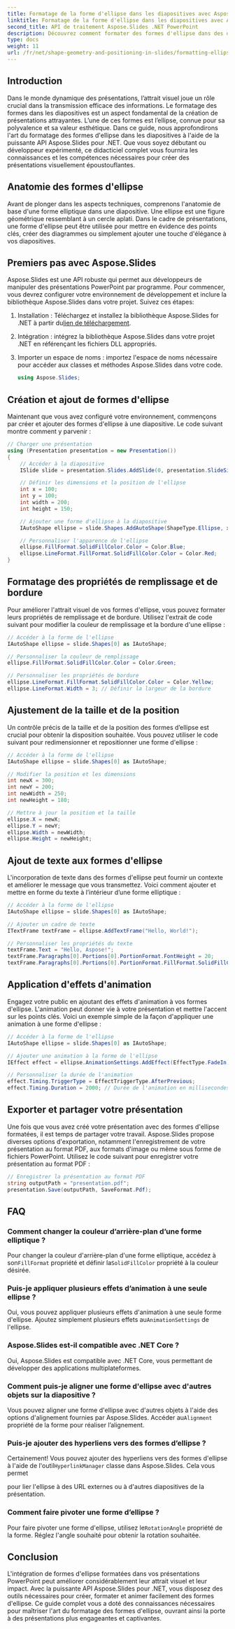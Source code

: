 ```yaml
---
title: Formatage de la forme d'ellipse dans les diapositives avec Aspose.Slides
linktitle: Formatage de la forme d'ellipse dans les diapositives avec Aspose.Slides
second_title: API de traitement Aspose.Slides .NET PowerPoint
description: Découvrez comment formater des formes d'ellipse dans des diapositives à l'aide d'Aspose.Slides pour .NET. Ce guide étape par étape fournit des exemples de code et répond aux FAQ.
type: docs
weight: 11
url: /fr/net/shape-geometry-and-positioning-in-slides/formatting-ellipse-shape/
---
```


## Introduction

Dans le monde dynamique des présentations, l’attrait visuel joue un rôle crucial dans la transmission efficace des informations. Le formatage des formes dans les diapositives est un aspect fondamental de la création de présentations attrayantes. L’une de ces formes est l’ellipse, connue pour sa polyvalence et sa valeur esthétique. Dans ce guide, nous approfondirons l'art du formatage des formes d'ellipse dans les diapositives à l'aide de la puissante API Aspose.Slides pour .NET. Que vous soyez débutant ou développeur expérimenté, ce didacticiel complet vous fournira les connaissances et les compétences nécessaires pour créer des présentations visuellement époustouflantes.

## Anatomie des formes d'ellipse

Avant de plonger dans les aspects techniques, comprenons l'anatomie de base d'une forme elliptique dans une diapositive. Une ellipse est une figure géométrique ressemblant à un cercle aplati. Dans le cadre de présentations, une forme d'ellipse peut être utilisée pour mettre en évidence des points clés, créer des diagrammes ou simplement ajouter une touche d'élégance à vos diapositives.

## Premiers pas avec Aspose.Slides

Aspose.Slides est une API robuste qui permet aux développeurs de manipuler des présentations PowerPoint par programme. Pour commencer, vous devrez configurer votre environnement de développement et inclure la bibliothèque Aspose.Slides dans votre projet. Suivez ces étapes:

1.  Installation : Téléchargez et installez la bibliothèque Aspose.Slides for .NET à partir du[lien de téléchargement](https://releases.aspose.com/slides/net/).

2. Intégration : intégrez la bibliothèque Aspose.Slides dans votre projet .NET en référençant les fichiers DLL appropriés.

3. Importer un espace de noms : importez l'espace de noms nécessaire pour accéder aux classes et méthodes Aspose.Slides dans votre code.
   
   ```csharp
   using Aspose.Slides;
   ```

## Création et ajout de formes d'ellipse

Maintenant que vous avez configuré votre environnement, commençons par créer et ajouter des formes d'ellipse à une diapositive. Le code suivant montre comment y parvenir :

```csharp
// Charger une présentation
using (Presentation presentation = new Presentation())
{
    // Accéder à la diapositive
    ISlide slide = presentation.Slides.AddSlide(0, presentation.SlideSize);

    // Définir les dimensions et la position de l'ellipse
    int x = 100;
    int y = 100;
    int width = 200;
    int height = 150;

    // Ajouter une forme d'ellipse à la diapositive
    IAutoShape ellipse = slide.Shapes.AddAutoShape(ShapeType.Ellipse, x, y, width, height);

    // Personnaliser l'apparence de l'ellipse
    ellipse.FillFormat.SolidFillColor.Color = Color.Blue;
    ellipse.LineFormat.FillFormat.SolidFillColor.Color = Color.Red;
}
```

## Formatage des propriétés de remplissage et de bordure

Pour améliorer l'attrait visuel de vos formes d'ellipse, vous pouvez formater leurs propriétés de remplissage et de bordure. Utilisez l'extrait de code suivant pour modifier la couleur de remplissage et la bordure d'une ellipse :

```csharp
// Accéder à la forme de l'ellipse
IAutoShape ellipse = slide.Shapes[0] as IAutoShape;

// Personnaliser la couleur de remplissage
ellipse.FillFormat.SolidFillColor.Color = Color.Green;

// Personnaliser les propriétés de bordure
ellipse.LineFormat.FillFormat.SolidFillColor.Color = Color.Yellow;
ellipse.LineFormat.Width = 3; // Définir la largeur de la bordure
```

## Ajustement de la taille et de la position

Un contrôle précis de la taille et de la position des formes d’ellipse est crucial pour obtenir la disposition souhaitée. Vous pouvez utiliser le code suivant pour redimensionner et repositionner une forme d'ellipse :

```csharp
// Accéder à la forme de l'ellipse
IAutoShape ellipse = slide.Shapes[0] as IAutoShape;

// Modifier la position et les dimensions
int newX = 300;
int newY = 200;
int newWidth = 250;
int newHeight = 180;

// Mettre à jour la position et la taille
ellipse.X = newX;
ellipse.Y = newY;
ellipse.Width = newWidth;
ellipse.Height = newHeight;
```

## Ajout de texte aux formes d'ellipse

L'incorporation de texte dans des formes d'ellipse peut fournir un contexte et améliorer le message que vous transmettez. Voici comment ajouter et mettre en forme du texte à l’intérieur d’une forme elliptique :

```csharp
// Accéder à la forme de l'ellipse
IAutoShape ellipse = slide.Shapes[0] as IAutoShape;

// Ajouter un cadre de texte
ITextFrame textFrame = ellipse.AddTextFrame("Hello, World!");

// Personnaliser les propriétés du texte
textFrame.Text = "Hello, Aspose!";
textFrame.Paragraphs[0].Portions[0].PortionFormat.FontHeight = 20;
textFrame.Paragraphs[0].Portions[0].PortionFormat.FillFormat.SolidFillColor.Color = Color.White;
```

## Application d'effets d'animation

Engagez votre public en ajoutant des effets d'animation à vos formes d'ellipse. L'animation peut donner vie à votre présentation et mettre l'accent sur les points clés. Voici un exemple simple de la façon d'appliquer une animation à une forme d'ellipse :

```csharp
// Accéder à la forme de l'ellipse
IAutoShape ellipse = slide.Shapes[0] as IAutoShape;

// Ajouter une animation à la forme de l'ellipse
IEffect effect = ellipse.AnimationSettings.AddEffect(EffectType.FadeIn);

// Personnaliser la durée de l'animation
effect.Timing.TriggerType = EffectTriggerType.AfterPrevious;
effect.Timing.Duration = 2000; // Durée de l'animation en millisecondes
```

## Exporter et partager votre présentation

Une fois que vous avez créé votre présentation avec des formes d'ellipse formatées, il est temps de partager votre travail. Aspose.Slides propose diverses options d'exportation, notamment l'enregistrement de votre présentation au format PDF, aux formats d'image ou même sous forme de fichiers PowerPoint. Utilisez le code suivant pour enregistrer votre présentation au format PDF :

```csharp
// Enregistrer la présentation au format PDF
string outputPath = "presentation.pdf";
presentation.Save(outputPath, SaveFormat.Pdf);
```

## FAQ

### Comment changer la couleur d’arrière-plan d’une forme elliptique ?
 Pour changer la couleur d'arrière-plan d'une forme elliptique, accédez à son`FillFormat` propriété et définir la`SolidFillColor` propriété à la couleur désirée.

### Puis-je appliquer plusieurs effets d’animation à une seule ellipse ?
Oui, vous pouvez appliquer plusieurs effets d'animation à une seule forme d'ellipse. Ajoutez simplement plusieurs effets au`AnimationSettings` de l'ellipse.

### Aspose.Slides est-il compatible avec .NET Core ?
Oui, Aspose.Slides est compatible avec .NET Core, vous permettant de développer des applications multiplateformes.

### Comment puis-je aligner une forme d'ellipse avec d'autres objets sur la diapositive ?
 Vous pouvez aligner une forme d'ellipse avec d'autres objets à l'aide des options d'alignement fournies par Aspose.Slides. Accéder au`Alignment` propriété de la forme pour réaliser l’alignement.

### Puis-je ajouter des hyperliens vers des formes d’ellipse ?
 Certainement! Vous pouvez ajouter des hyperliens vers des formes d'ellipse à l'aide de l'outil`HyperlinkManager` classe dans Aspose.Slides. Cela vous permet

 pour lier l'ellipse à des URL externes ou à d'autres diapositives de la présentation.

### Comment faire pivoter une forme d’ellipse ?
 Pour faire pivoter une forme d'ellipse, utilisez le`RotationAngle` propriété de la forme. Réglez l'angle souhaité pour obtenir la rotation souhaitée.

## Conclusion

L'intégration de formes d'ellipse formatées dans vos présentations PowerPoint peut améliorer considérablement leur attrait visuel et leur impact. Avec la puissante API Aspose.Slides pour .NET, vous disposez des outils nécessaires pour créer, formater et animer facilement des formes d'ellipse. Ce guide complet vous a doté des connaissances nécessaires pour maîtriser l'art du formatage des formes d'ellipse, ouvrant ainsi la porte à des présentations plus engageantes et captivantes.